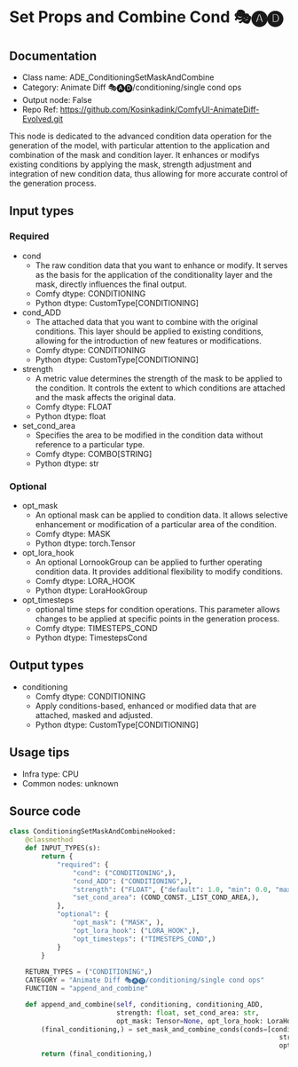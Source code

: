 # Set Props and Combine Cond 🎭🅐🅓
## Documentation
- Class name: ADE_ConditioningSetMaskAndCombine
- Category: Animate Diff 🎭🅐🅓/conditioning/single cond ops
- Output node: False
- Repo Ref: https://github.com/Kosinkadink/ComfyUI-AnimateDiff-Evolved.git

This node is dedicated to the advanced condition data operation for the generation of the model, with particular attention to the application and combination of the mask and condition layer. It enhances or modifys existing conditions by applying the mask, strength adjustment and integration of new condition data, thus allowing for more accurate control of the generation process.

## Input types
### Required
- cond
    - The raw condition data that you want to enhance or modify. It serves as the basis for the application of the conditionality layer and the mask, directly influences the final output.
    - Comfy dtype: CONDITIONING
    - Python dtype: CustomType[CONDITIONING]
- cond_ADD
    - The attached data that you want to combine with the original conditions. This layer should be applied to existing conditions, allowing for the introduction of new features or modifications.
    - Comfy dtype: CONDITIONING
    - Python dtype: CustomType[CONDITIONING]
- strength
    - A metric value determines the strength of the mask to be applied to the condition. It controls the extent to which conditions are attached and the mask affects the original data.
    - Comfy dtype: FLOAT
    - Python dtype: float
- set_cond_area
    - Specifies the area to be modified in the condition data without reference to a particular type.
    - Comfy dtype: COMBO[STRING]
    - Python dtype: str

### Optional
- opt_mask
    - An optional mask can be applied to condition data. It allows selective enhancement or modification of a particular area of the condition.
    - Comfy dtype: MASK
    - Python dtype: torch.Tensor
- opt_lora_hook
    - An optional LornookGroup can be applied to further operating condition data. It provides additional flexibility to modify conditions.
    - Comfy dtype: LORA_HOOK
    - Python dtype: LoraHookGroup
- opt_timesteps
    - optional time steps for condition operations. This parameter allows changes to be applied at specific points in the generation process.
    - Comfy dtype: TIMESTEPS_COND
    - Python dtype: TimestepsCond

## Output types
- conditioning
    - Comfy dtype: CONDITIONING
    - Apply conditions-based, enhanced or modified data that are attached, masked and adjusted.
    - Python dtype: CustomType[CONDITIONING]

## Usage tips
- Infra type: CPU
- Common nodes: unknown

## Source code
```python
class ConditioningSetMaskAndCombineHooked:
    @classmethod
    def INPUT_TYPES(s):
        return {
            "required": {
                "cond": ("CONDITIONING",),
                "cond_ADD": ("CONDITIONING",),
                "strength": ("FLOAT", {"default": 1.0, "min": 0.0, "max": 10.0, "step": 0.01}),
                "set_cond_area": (COND_CONST._LIST_COND_AREA,),
            },
            "optional": {
                "opt_mask": ("MASK", ),
                "opt_lora_hook": ("LORA_HOOK",),
                "opt_timesteps": ("TIMESTEPS_COND",)
            }
        }
    
    RETURN_TYPES = ("CONDITIONING",)
    CATEGORY = "Animate Diff 🎭🅐🅓/conditioning/single cond ops"
    FUNCTION = "append_and_combine"

    def append_and_combine(self, conditioning, conditioning_ADD,
                           strength: float, set_cond_area: str,
                           opt_mask: Tensor=None, opt_lora_hook: LoraHookGroup=None, opt_timesteps: TimestepsCond=None):
        (final_conditioning,) = set_mask_and_combine_conds(conds=[conditioning], new_conds=[conditioning_ADD],
                                                                    strength=strength, set_cond_area=set_cond_area,
                                                                    opt_mask=opt_mask, opt_lora_hook=opt_lora_hook, opt_timesteps=opt_timesteps)
        return (final_conditioning,)